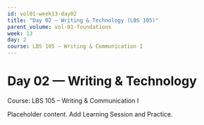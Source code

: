 ```yaml
---
id: vol01-week13-day02
title: "Day 02 — Writing & Technology (LBS 105)"
parent_volume: vol-01-foundations
week: 13
day: 2
course: LBS 105 – Writing & Communication I
---
```


# Day 02 — Writing & Technology
Course: LBS 105 – Writing & Communication I

Placeholder content. Add Learning Session and Practice.

